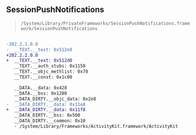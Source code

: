 ## SessionPushNotifications

> `/System/Library/PrivateFrameworks/SessionPushNotifications.framework/SessionPushNotifications`

```diff

-202.2.1.0.0
-  __TEXT.__text: 0x512e8
+202.2.2.0.0
+  __TEXT.__text: 0x512d0
   __TEXT.__auth_stubs: 0x1150
   __TEXT.__objc_methlist: 0x70
   __TEXT.__const: 0x1c08

   __DATA.__data: 0x428
   __DATA.__bss: 0x1280
   __DATA_DIRTY.__objc_data: 0x2e8
-  __DATA_DIRTY.__data: 0x11e8
+  __DATA_DIRTY.__data: 0x11f8
   __DATA_DIRTY.__bss: 0x500
   __DATA_DIRTY.__common: 0x10
   - /System/Library/Frameworks/ActivityKit.framework/ActivityKit

```
